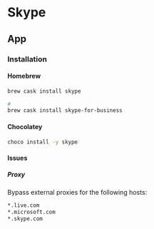 # Skype

## App

### Installation

#### Homebrew

```sh
brew cask install skype

#
brew cask install skype-for-business
```

#### Chocolatey

```sh
choco install -y skype
```

#### Issues

##### Proxy

Bypass external proxies for the following hosts:

```txt
*.live.com
*.microsoft.com
*.skype.com
```
